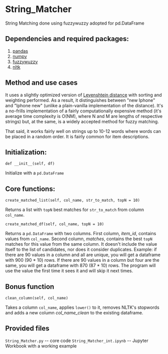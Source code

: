# String_Matcher
String Matching done using fuzzywuzzy adopted for pd.DataFrame


## Dependencies and required packages:
1. [pandas](https://pandas.pydata.org/)
2. [numpy](https://numpy.org/)
3. [fuzzywuzzy](https://github.com/seatgeek/fuzzywuzzy)
4. [nltk](https://www.nltk.org/)


## Method and use cases

It uses a slightly optimized version of [Levenshtein distance](https://en.wikipedia.org/wiki/Levenshtein_distance#:~:text=Informally%2C%20the%20Levenshtein%20distance%20between,considered%20this%20distance%20in%201965.) with sorting and weighting performed. As a result, it distinguishes between "new Iphone" and "Iphone new" (unlike a plain-vanilla implementation of the distance). It's a no-frills implementation of a fairly computationally expensive method (it's average time complexity is O(NM), where N and M are lengths of respective strings) but, at the same, is a widely accepted method for fuzzy matching.  

That said, it works fairly well on strings up to 10-12 words where words can be placed in a random order. It is fairly common for item descriptions.

## Initialization:

```
def __init__(self, df)
```
Initialize with a `pd.DataFrame`


## Core functions:

```
create_matched_list(self, col_name, str_to_match, topN = 10)
```
Returns a list with `topN` best matches for `str_to_match` from column `col_name`.



```
create_matched_df(self, col_name, topN = 10)
```
Returns a `pd.DataFrame` with two columns.
First column, *item_id*, contains values from `col_name`. Second column, *matches*, contains the best `topN` matches for this value from the same column. It doesn't include the value itself to the list of candidates, nor does it consider duplicates. 
Example: if there are 90 values in a column and all are unique, you will get a dataframe with 900 (90 * 10) rows.
If there are 90 values in a column but four are the same, you will get a dataframe with 870 (87 * 10) rows. The program will use the value the first time it sees it and will skip it next times.


## Bonus function

```
clean_column(self, col_name)
```
Takes a column `col_name`, applies `lower()` to it, removes NLTK's stopwords and adds a new column *col_name_clean* to the existing dataframe.


## Provided files

`String_Matcher.py` -- core code
`String_Matcher_int.ipynb` -- Jupyter Workbook with a working example
